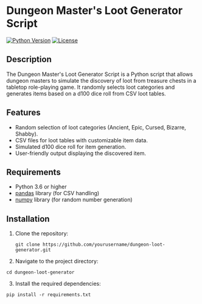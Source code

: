 # Dungeon Master's Loot Generator Script

[![Python Version](https://img.shields.io/badge/python-3.6%2B-blue.svg)](https://www.python.org/downloads/)
[![License](https://img.shields.io/badge/license-MIT-green.svg)](LICENSE)

## Description

The Dungeon Master's Loot Generator Script is a Python script that allows dungeon masters to simulate the discovery of loot from treasure chests in a tabletop role-playing game. It randomly selects loot categories and generates items based on a d100 dice roll from CSV loot tables.

## Features

- Random selection of loot categories (Ancient, Epic, Cursed, Bizarre, Shabby).
- CSV files for loot tables with customizable item data.
- Simulated d100 dice roll for item generation.
- User-friendly output displaying the discovered item.

## Requirements

- Python 3.6 or higher
- [pandas](https://pandas.pydata.org/) library (for CSV handling)
- [numpy](https://numpy.org/) library (for random number generation)

## Installation

1. Clone the repository:

   ```
   git clone https://github.com/yourusername/dungeon-loot-generator.git
   ```

2. Navigate to the project directory:


```
cd dungeon-loot-generator
```

3. Install the required dependencies:

```
pip install -r requirements.txt
```